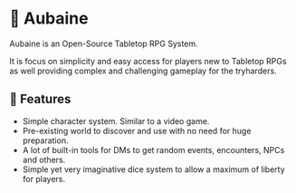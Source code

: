 # 📖 Aubaine
Aubaine is an Open-Source Tabletop RPG System.

It is focus on simplicity and easy access for players new to Tabletop RPGs as well providing complex and challenging gameplay for the tryharders.

## 📜 Features
- Simple character system. Similar to a video game.
- Pre-existing world to discover and use with no need for huge preparation.
- A lot of built-in tools for DMs to get random events, encounters, NPCs and others.
- Simple yet very imaginative dice system to allow a maximum of liberty for players.
